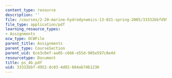 ```yaml
---
content_type: resource
description: ''
file: /courses/2-20-marine-hydrodynamics-13-021-spring-2005/33332bbfd952dc034d02684ab74b1236_ps_4b.pdf
file_type: application/pdf
learning_resource_types:
- Assignments
ocw_type: OCWFile
parent_title: Assignments
parent_type: CourseSection
parent_uid: 6ce3c0ef-aa05-c666-e55d-905e597c8e4d
resourcetype: Document
title: ps_4b.pdf
uid: 33332bbf-d952-dc03-4d02-684ab74b1236
---
```

